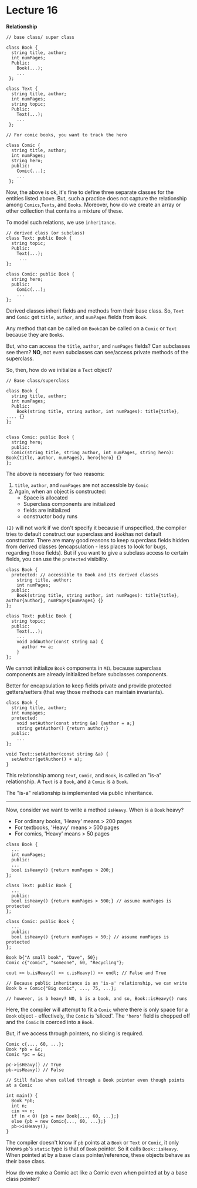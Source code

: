 # Lecture 16

**Relationship**

```Plain
// base class/ super class

class Book {
  string title, author;
  int numPages;
  Public:
    Book(...);
    ...
 };

class Text {
  string title, author;
  int numPages;
  string topic;
  Public:
    Text(...);
    ...
 };

// For comic books, you want to track the hero

class Comic {
  string title, author;
  int numPages;
  string hero;
  public:
    Comic(...);
    ...
 };
```

Now, the above is ok, it's fine to define three separate classes for the entities listed above. But, such a practice does not capture the relationship among `Comics`,`Texts`, and `Books`. Moreover, how do we create an array or other collection that contains a mixture of these.

To model such relations, we use `inheritance`.

```Plain
// derived class (or subclass)
class Text: public Book {
  string topic;
  Public:
    Text(...);
     ...
};

class Comic: public Book {
  string hero;
  public:
    Comic(...);
    ...
};
```

Derived classes inherit fields and methods from their base class. So, `Text` and `Comic` get `title`, `author`, and `numPages` fields from `Book`.

Any method that can be called on `Book`can be called on a `Comic` or `Text` because they are `Book`s.

But, who can access the `title`, `author`, and `numPages` fields? Can subclasses see them? **NO**, not even subclasses can see/access private methods of the superclass.

So, then, how do we initialize a `Text` object?

```Plain
// Base class/superclass

class Book {
  string title, author;
  int numPages;
  Public:
    Book(string title, string author, int numPages): title{title}, .... {}
};


class Comic: public Book {
  string hero;
  public:
  Comic(string title, string author, int numPages, string hero): Book{title, author, numPages}, hero{hero} {}
};
```

The above is necessary for two reasons:

1. `title`, `author`, and `numPages` are not accessible by `Comic`
2. Again, when an object is constructed:
    - Space is allocated
    - Superclass components are initialized
    - fields are initialized
    - constructor body runs

`(2)` will not work if we don't specify it because if unspecified, the compiler tries to default construct our superclass and `Book`has not default constructor. There are many good reasons to keep superclass fields hidden from derived classes (encapsulation - less places to look for bugs, regarding those fields). But if you want to give a subclass access to certain fields, you can use the `protected` visibility.

```Plain
class Book {
  protected: // accessible to Book and its derived classes
    string title, author;
    int numPages;
  public:
    Book(string title, string author, int numPages): title{title}, author{author}, numPages{numPages} {}
};

class Text: public Book {
  string topic;
  public:
    Text(...);
    ...
    void addAuthor(const string &a) {
      author += a;
    }
};
```

We cannot initialize `Book` components in `MIL` because superclass components are already initialized before subclasses components.

Better for encapsulation to keep fields private and provide protected getters/setters (that way those methods can maintain invariants).

```Plain
class Book {
  string title, author;
  int numpages;
  protected:
    void setAuthor(const string &a) {author = a;}
    string getAuthor() {return author;}
  public:
    ...
};

void Text::setAuthor(const string &a) {
  setAuthor(getAuthor() + a);
}
```

This relationship among `Text`, `Comic`, and `Book`, is called an "is-a" relationship. A `Text` is a `Book`, and a `Comic` is a `Book`.

The "is-a" relationship is implemented via public inheritance.

---

Now, consider we want to write a method `isHeavy`. When is a `Book` heavy?

- For ordinary books, 'Heavy' means > 200 pages
- For textbooks, 'Heavy' means > 500 pages
- For comics, 'Heavy' means > 50 pages

```Plain
class Book {
  ...
  int numPages;
  public:
  ...
  bool isHeavy() {return numPages > 200;}
};

class Text: public Book {
  ...
  public:
  bool isHeavy() {return numPages > 500;} // assume numPages is protected
};

class Comic: public Book {
  ...
  public:
  bool isHeavy() {return numPages > 50;} // assume numPages is protected
};

Book b{"A small book", "Dave", 50};
Comic c{"comic", "someone", 60, "Recycling"};

cout << b.isHeavy() << c.isHeavy() << endl; // False and True

// Because public inheritance is an 'is-a' relationship, we can write
Book b = Comic{"Big comic", ..., 75, ...};

// however, is b heavy? NO, b is a book, and so, Book::isHeavy() runs
```

Here, the compiler will attempt to fit a `Comic` where there is only space for a `Book` object - effectively, the `Comic` is 'sliced'. The `'hero'` field is chopped off and the `Comic` is coerced into a `Book`.

But, if we access through pointers, no slicing is required.

```Plain
Comic c{..., 60, ...};
Book *pb = &c;
Comic *pc = &c;

pc->isHeavy() // True
pb->isHeavy() // False

// Still false when called through a Book pointer even though points at a Comic

int main() {
  Book *pb;
  int n;
  cin >> n;
  if (n < 0) {pb = new Book{..., 60, ...};}
  else {pb = new Comic{..., 60, ...};}
  pb->isHeavy();
}
```

The compiler doesn't know if `pb` points at a `Book` or `Text` or `Comic`, it only knows `pb`'s `static` type is that of `Book` pointer. So it calls `Book::isHeavy`. When pointed at by a base class pointer/reference, these objects behave as their base class.

How do we make a Comic act like a Comic even when pointed at by a base class pointer?